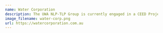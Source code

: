 ```yaml
---
name: Water Corporation
description: The UWA NLP-TLP Group is currently engaged in a CEED Project with the Water Corporation that aims to identify problems, causes and remedies from maintenance work orders in order to improve asset life estimation.
image_filename: water-corp.png
url: https://watercorporation.com.au
---
```

